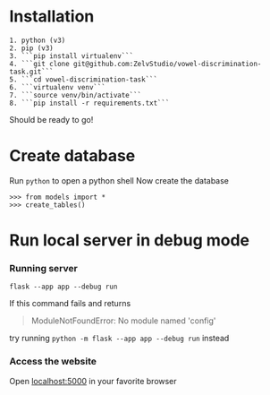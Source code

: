 # Installation

    1. python (v3)
    2. pip (v3)
    3. ```pip install virtualenv```
    4. ```git clone git@github.com:ZelvStudio/vowel-discrimination-task.git```
    5. ```cd vowel-discrimination-task```
    6. ```virtualenv venv```
    7. ```source venv/bin/activate```
    8. ```pip install -r requirements.txt```

Should be ready to go!

# Create database

Run ```python``` to open a python shell
Now create the database

```
>>> from models import *
>>> create_tables()
```

# Run local server in debug mode
### Running server
```flask --app app --debug run```

If this command fails and returns 
> ModuleNotFoundError: No module named 'config'

try running ```python -m flask --app app --debug run``` instead

### Access the website
Open [localhost:5000](http://localhost:5000) in your favorite browser
